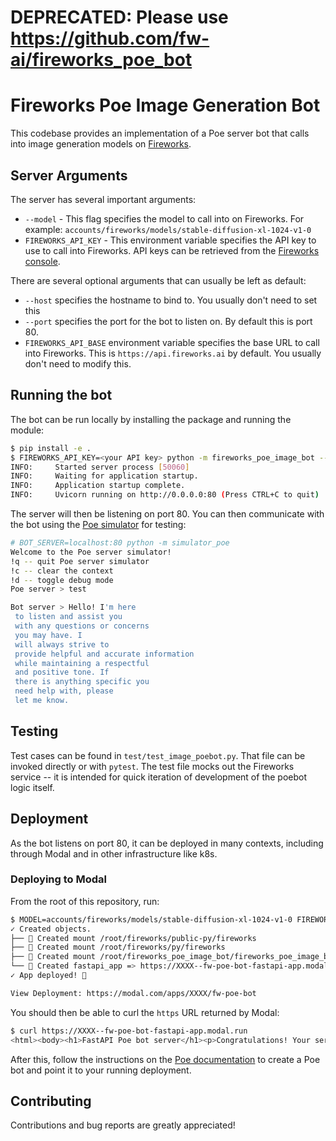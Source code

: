 # DEPRECATED: Please use https://github.com/fw-ai/fireworks_poe_bot

# Fireworks Poe Image Generation Bot

This codebase provides an implementation of a Poe server bot that calls into image generation models on [Fireworks](fireworks.ai).


## Server Arguments

The server has several important arguments:

* `--model` - This flag specifies the model to call into on Fireworks. For example: `accounts/fireworks/models/stable-diffusion-xl-1024-v1-0`
* `FIREWORKS_API_KEY` - This environment variable specifies the API key to use to call into Fireworks. API keys can be retrieved from the [Fireworks console](https://app.fireworks.ai/users?tab=apps).

There are several optional arguments that can usually be left as default:

* `--host` specifies the hostname to bind to. You usually don't need to set this
* `--port` specifies the port for the bot to listen on. By default this is port 80.
* `FIREWORKS_API_BASE` environment variable specifies the base URL to call into Fireworks. This is `https://api.fireworks.ai` by default. You usually don't need to modify this.


## Running the bot

The bot can be run locally by installing the package and running the module:

```bash
$ pip install -e .
$ FIREWORKS_API_KEY=<your API key> python -m fireworks_poe_image_bot --model accounts/fireworks/models/stable-diffusion-xl-1024-v1-0
INFO:     Started server process [50060]
INFO:     Waiting for application startup.
INFO:     Application startup complete.
INFO:     Uvicorn running on http://0.0.0.0:80 (Press CTRL+C to quit)
```

The server will then be listening on port 80. You can then communicate with the bot using the [Poe simulator](https://github.com/poe-platform/poe-protocol/tree/main/simulator_poe) for testing:

```bash
# BOT_SERVER=localhost:80 python -m simulator_poe
Welcome to the Poe server simulator!
!q -- quit Poe server simulator
!c -- clear the context
!d -- toggle debug mode
Poe server > test

Bot server > Hello! I'm here
 to listen and assist you
 with any questions or concerns
 you may have. I
 will always strive to
 provide helpful and accurate information
 while maintaining a respectful
 and positive tone. If
 there is anything specific you
 need help with, please
 let me know.
```


## Testing

Test cases can be found in `test/test_image_poebot.py`. That file can be invoked directly or with `pytest`. The test file mocks out the Fireworks service -- it is intended for quick iteration of development of the poebot logic itself.

## Deployment

As the bot listens on port 80, it can be deployed in many contexts, including through Modal and in other infrastructure like k8s.

### Deploying to Modal

From the root of this repository, run:

```bash
$ MODEL=accounts/fireworks/models/stable-diffusion-xl-1024-v1-0 FIREWORKS_API_KEY=<your API key> modal deploy fireworks_poe_image_bot/main_modal.py
✓ Created objects.
├── 🔨 Created mount /root/fireworks/public-py/fireworks
├── 🔨 Created mount /root/fireworks/py/fireworks
├── 🔨 Created mount /root/fireworks_poe_image_bot/fireworks_poe_image_bot
└── 🔨 Created fastapi_app => https://XXXX--fw-poe-bot-fastapi-app.modal.run
✓ App deployed! 🎉

View Deployment: https://modal.com/apps/XXXX/fw-poe-bot
```

You should then be able to curl the `https` URL returned by Modal:

```bash
$ curl https://XXXX--fw-poe-bot-fastapi-app.modal.run
<html><body><h1>FastAPI Poe bot server</h1><p>Congratulations! Your server is running. To connect it to Poe, create a bot at <a href="https://poe.com/create_bot?server=1">https://poe.com/create_bot?server=1</a>.</p></body></html>
```

After this, follow the instructions on the [Poe documentation](https://developer.poe.com/server-bots/quick-start#integrating-with-poe) to create a Poe bot and point it to your running deployment.

## Contributing

Contributions and bug reports are greatly appreciated!
